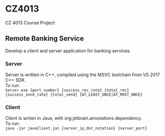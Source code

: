 # CZ4013
CZ 4013 Course Project
## Remote Banking Service
Develop a client and server application for banking services. 
### Server
Server is written in C++, compiled using the MSVC toolchain from VS 2017 C++ SDK.</br>
To run:<br/>
```Server.exe {port_number} {success_rec_rate} {total_rec} {success_send_rate} {total_send} {AT_LEAST_ONCE|AT_MOST_ONCE}```

### Client
Client is writen in Java, with org.jetbrain.annotations dependency.</br>
To run:<br/>
```java -jar javaClient.jar {server_ip_dot_notation} {server_port}```





